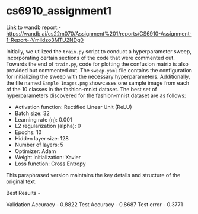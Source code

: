 # cs6910_assignment1
Link to wandb report:- https://wandb.ai/cs22m070/Assignment%201/reports/CS6910-Assignment-1-Report--Vmlldzo3MTU2NDg0

Initially, we utilized the `train.py` script to conduct a hyperparameter sweep, incorporating certain sections of the code that were commented out. Towards the end of `train.py`, code for plotting the confusion matrix is also provided but commented out. The `sweep.yaml` file contains the configuration for initializing the sweep with the necessary hyperparameters. Additionally, the file named `Sample Images.png` showcases one sample image from each of the 10 classes in the fashion-mnist dataset. The best set of hyperparameters discovered for the fashion-mnist dataset are as follows:

- Activation function: Rectified Linear Unit (ReLU)
- Batch size: 32
- Learning rate (η): 0.001
- L2 regularization (alpha): 0
- Epochs: 10
- Hidden layer size: 128
- Number of layers: 5
- Optimizer: Adam
- Weight initialization: Xavier
- Loss function: Cross Entropy

This paraphrased version maintains the key details and structure of the original text.

Best Results -

Validation Accuracy - 0.8822 Test Accuracy - 0.8687 Test error - 0.3771
